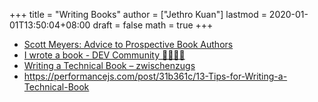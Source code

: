 +++
title = "Writing Books"
author = ["Jethro Kuan"]
lastmod = 2020-01-01T13:50:04+08:00
draft = false
math = true
+++

-   [Scott Meyers: Advice to Prospective Book Authors](https://www.aristeia.com/authorAdvice.html)
-   [I wrote a book - DEV Community 👩‍💻👨‍💻](https://dev.to/trickvi/i-wrote-a-book-lfg)
-   [Writing a Technical Book – zwischenzugs](https://zwischenzugs.com/2016/05/15/writing-a-technical-book/)
-   <https://performancejs.com/post/31b361c/13-Tips-for-Writing-a-Technical-Book>
